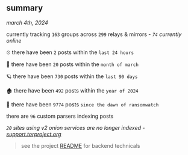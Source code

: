 
## summary
_march 4th, 2024_

currently tracking `163` groups across `299` relays & mirrors - _`74` currently online_

⏲ there have been `2` posts within the `last 24 hours`

🦈 there have been `20` posts within the `month of march`

🪐 there have been `730` posts within the `last 90 days`

🏚 there have been `492` posts within the `year of 2024`

🦕 there have been `9774` posts `since the dawn of ransomwatch`

there are `96` custom parsers indexing posts

_`20` sites using v2 onion services are no longer indexed - [support.torproject.org](https://support.torproject.org/onionservices/v2-deprecation/)_

> see the project [README](https://github.com/joshhighet/ransomwatch#ransomwatch--) for backend technicals
